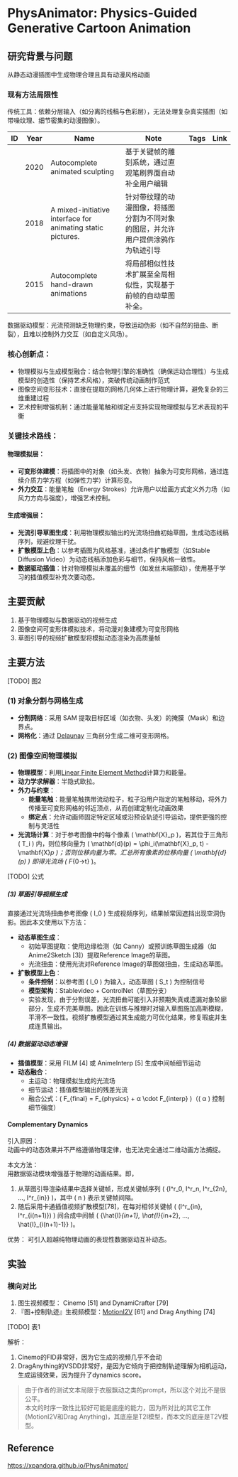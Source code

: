 # PhysAnimator: Physics-Guided Generative Cartoon Animation

## 研究背景与问题

从静态动漫插图中生成物理合理且具有动漫风格动画

### 现有方法局限性

传统工具：依赖分层输入（如分离的线稿与色彩层），无法处理复杂真实插图（如带噪纹理、细节密集的动漫图像）。

|ID|Year|Name|Note|Tags|Link|
|---|---|---|---|---|---|
||2020|Autocomplete animated sculpting|基于关键帧的雕刻系统，通过直观笔刷界面自动补全用户编辑|
||2018|A mixed-initiative interface for animating static pictures.|针对带纹理的动漫图像，将插图分割为不同对象的图层，并允许用户提供涂鸦作为轨迹引导|
||2015|Autocomplete hand-drawn animations|将局部相似性技术扩展至全局相似性，实现基于前帧的自动草图补全。|

数据驱动模型：光流预测缺乏物理约束，导致运动伪影（如不自然的扭曲、断裂），且难以控制外力交互（如自定义风场）。

### 核心创新点：
- 物理模拟与生成模型融合：结合物理引擎的准确性（确保运动合理性）与生成模型的创造性（保持艺术风格），突破传统动画制作范式
- 图像空间变形技术：直接在提取的网格几何体上进行物理计算，避免复杂的三维重建过程
- 艺术控制增强机制：通过能量笔触和绑定点支持实现物理模拟与艺术表现的平衡

### 关键技术路线：

#### **物理模拟层**：  
  - **可变形体建模**：将插图中的对象（如头发、衣物）抽象为可变形网格，通过连续介质力学方程（如弹性力学）计算形变。  
  - **外力交互**：能量笔触（Energy Strokes）允许用户以绘画方式定义外力场（如风力方向与强度），增强艺术控制。  
#### **生成增强层**：  
  - **光流引导草图生成**：利用物理模拟输出的光流场扭曲初始草图，生成动态线稿序列，规避纹理干扰。  
  - **扩散模型上色**：以参考插图为风格基准，通过条件扩散模型（如Stable Diffusion Video）为动态线稿添加色彩与细节，保持风格一致性。  
  - **数据驱动插值**：针对物理模拟未覆盖的细节（如发丝末端颤动），使用基于学习的插值模型补充次要动态。  

## 主要贡献

1. 基于物理模拟与数据驱动的视频生成
2. 图像空间可变形体模拟技术，将动漫对象建模为可变形网格
3. 草图引导的视频扩散模型将模拟动态渲染为高质量帧

## 主要方法

[TODO] 图2

### **(1) 对象分割与网格生成**  
- **分割网络**：采用 SAM 提取目标区域（如衣物、头发）的掩膜（Mask）和边界点。  
- **网格化**：通过 [Delaunay](https://caterpillarstudygroup.github.io/GAMES102_mdbook/SamplingTessellation/Delaunay.html) 三角剖分生成二维可变形网格。  

### **(2) 图像空间物理模拟**  
- **物理模型**：利用[Linear Finite Element Method](https://caterpillarstudygroup.github.io/GAMES103_mdbook/7_FEM_FEM.html#linear-finite-element-method)计算力和能量。  
- **动力学求解器**：半隐式欧拉。  
- **外力与约束**：  
  - **能量笔触**：能量笔触携带流动粒子，粒子沿用户指定的笔触移动，将外力传播至可变形网格的邻近顶点，从而创建定制化动画效果  
  - **绑定点**：允许动画师固定特定区域或沿预设轨迹引导运动，提供更强的控制与灵活性    
- **光流场计算**：对于参考图像中的每个像素 \( \mathbf{X}_p \)，若其位于三角形 \( T_i \) 内，则位移向量为 \( \mathbf{d}(p) = \phi_i(\mathbf{X}_p, t) - \mathbf{X}_p \)；否则位移向量为零。汇总所有像素的位移向量 \( \mathbf{d}(p) \) 即得光流场 \( F_{0→t} \)。  

[TODO] 公式
##### **(3) 草图引导视频生成**  

直接通过光流场扭曲参考图像 \( I_0 \) 生成视频序列，结果帧常因遮挡出现空洞伪影。因此本文使用以下方法：  
- **动态草图生成**：  
  - 初始草图提取：使用边缘检测（如 Canny）或预训练草图生成器（如 Anime2Sketch [3]）提取Reference Image的草图。    
  - 光流扭曲：使用光流对Reference Image的草图做扭曲，生成动态草图。    
- **扩散模型上色**：  
  - **条件控制**：以参考图 \( I_0 \) 为输入，动态草图 \( S_t \) 为控制信号  
  - **模型架构**：Stablevideo + ControlNet（草图分支）  
  - 实验发现，由于分割误差，光流扭曲可能引入非预期失真或遗漏对象轮廓部分，生成不完美草图。因此在训练与推理时对输入草图施加高斯模糊，平滑不一致性。视频扩散模型通过其生成能力可优化结果，修复瑕疵并生成连贯输出。

##### **(4) 数据驱动动态增强**  
- **插值模型**：采用 FILM [4] 或 AnimeInterp [5] 生成中间帧细节运动  
- **动态融合**：  
  - 主运动：物理模拟生成的光流场  
  - 细节运动：插值模型输出的残差光流  
  - 融合公式：\( F_{final} = F_{physics} + α \cdot F_{interp} \)（\( α \) 控制细节强度）  

#### Complementary Dynamics

引入原因：  
动画中的动态效果并不严格遵循物理定律，也无法完全通过二维动画方法捕捉。

本文方法：  
用数据驱动模块增强基于物理的动画结果。即，
1. 从草图引导渲染结果中选择关键帧，形成关键帧序列 \( \{I^r_0, I^r_n, I^r_{2n}, ..., I^r_{in}\} \)，其中 \( n \) 表示关键帧间隔。
2. 随后采用卡通插值视频扩散模型[78]，在每对相邻关键帧 \( (I^r_{in}, I^r_{i(n+1)}) \) 间合成中间帧 \( \{\hat{I}_{in+1}, \hat{I}_{in+2}, ..., \hat{I}_{i(n+1)-1}\} \)。

优势：
可引入超越纯物理动画的表现性数据驱动互补动态。  

## 实验

### 横向对比

1. 图生视频模型： Cinemo [51] and DynamiCrafter [79]  
2. 『图+控制轨迹』生视频模型：[MotionI2V](./44.md) [61] and Drag Anything [74]

[TODO] 表1

解析：
1. Cinemo的FID非常好，因为它生成的视频几乎不会动
2. DragAnything的VSDD非常好，是因为它倾向于把控制轨迹理解为相机运动，生成运镜效果，因为提升了dynamics score。

> 由于作者的测试文本局限于衣服飘动之类的prompt，所以这个对比不是很公平。  
> 本文的时序一致性比较好可能是底座的能力，因为所对比的其它工作(MotionI2V和Drag Anything)，其底座是T2I模型，而本文的底座是T2V模型。  


## Reference

https://xpandora.github.io/PhysAnimator/